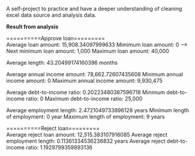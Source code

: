 A self-project to practice and have a deeper understanding of cleaning excel data source and analysis data.

**Result from analysis**

==========Approve loan========= <br />
Average loan amount: 15,908.34097999633
Mimimum loan amount: 0 --> Next minimum loan amount: 1,000
Maximum loan amount: 40,000

Average length: 43.20499174160396 months

Average annual income amount: 78,662.72607435608
Minimum annual income amount: 0
Maximum annual income amount: 9,930,475

Average debt-to-income ratio: 0.20223480387596718
Minimum debt-to-income ratio: 0
Maximum debt-to-income ratio: 25,000

Average employment length: 2.4721049733896128 years
Minimum length of employment: 0 year
Maximum length of employment: 9 years

==========Reject loan========= <br />
Average reject loan amount: 12,515.383107916085
Average reject employment length: 0.11361334536236832 years
Average reject debt-to-income ratio: 1.1929799359893136

